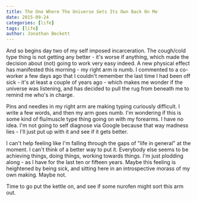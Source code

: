```yaml
---
title: The One Where The Universe Gets Its Own Back On Me
date: 2015-09-24
categories: [life]
tags: [life]
author: Jonathan Beckett
---
```


And so begins day two of my self imposed incarceration. The cough/cold type thing is not getting any better - it's worse if anything, which made the decision about (not) going to work very easy indeed. A new physical effect has manifested this morning - my right arm is numb. I commented to a co-worker a few days ago that I couldn't remember the last time I had been off sick - it's at least a couple of years ago - which makes me wonder if the universe was listening, and has decided to pull the rug from beneath me to remind me who's in charge.

Pins and needles in my right arm are making typing curiously difficult. I write a few words, and then my arm goes numb. I'm wondering if this is some kind of flu/muscle type thing going on with my forearms. I have no idea. I'm not going to self diagnose via Google because that way madness lies - I'll just put up with it and see if it gets better.

I can't help feeling like I'm falling through the gaps of "life in general" at the moment. I can't think of a better way to put it. Everybody else seems to be achieving things, doing things, working towards things. I'm just plodding along - as I have for the last ten or fifteen years. Maybe this feeling is heightened by being sick, and sitting here in an introspective morass of my own making. Maybe not.

Time to go put the kettle on, and see if some nurofen might sort this arm out.